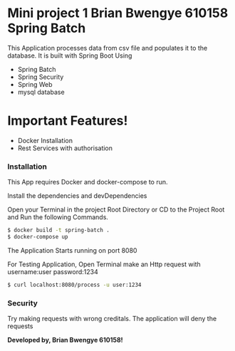 # Mini project 1 Brian Bwengye 610158 Spring Batch



This Application processes data from csv file and populates it to the database. It is built with Spring Boot Using

  - Spring Batch
  - Spring Security
  - Spring Web
  - mysql database

# Important Features!

  - Docker Installation
  - Rest Services with authorisation


### Installation

This App requires Docker and docker-compose  to run.

Install the dependencies and devDependencies 

Open your Terminal in the project Root Directory or CD to the Project Root and Run the following Commands.

```sh
$ docker build -t spring-batch .
$ docker-compose up
```

The Application Starts running on port 8080

For Testing Application, Open Terminal make an Http request with
username:user
password:1234

```sh
$ curl localhost:8080/process -u user:1234
```

### Security
Try making requests with wrong creditals. The application will deny the requests



**Developed by, Brian Bwengye 610158!**

   
